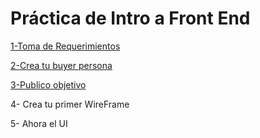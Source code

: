 
# Práctica de Intro a Front End

[1-Toma de Requerimientos](https://github.com/ErickOrtiz0298/MissionFrontEndErickOrtiz/blob/main/01-Intro/1.-Requerimientos.doc)

[2-Crea tu buyer persona](https://github.com/ErickOrtiz0298/MissionFrontEndErickOrtiz/blob/main/01-Intro/2.-persona.pdf) 

[3-Publico objetivo](https://miro.com/app/board/uXjVPRbI7tk=/)

4- Crea tu primer WireFrame

5- Ahora el UI

